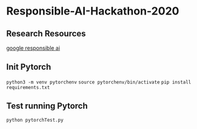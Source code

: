 # Responsible-AI-Hackathon-2020

## Research Resources
[google responsible ai](https://ai.google/responsibilities/responsible-ai-practices/)


## Init Pytorch
`python3 -m venv pytorchenv` 
`source pytorchenv/bin/activate` 
`pip install requirements.txt` 

## Test running Pytorch
`python pytorchTest.py` 